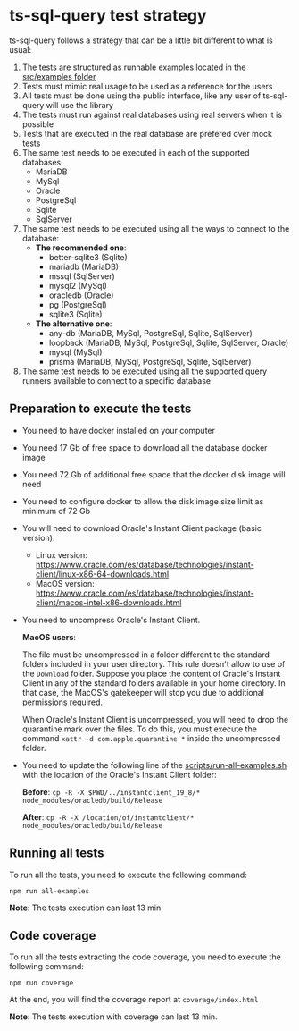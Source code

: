 # ts-sql-query test strategy

ts-sql-query follows a strategy that can be a little bit different to what is usual:

1. The tests are structured as runnable examples located in the [src/examples folder](https://github.com/juanluispaz/ts-sql-query/tree/master/src/examples)
2. Tests must mimic real usage to be used as a reference for the users
3. All tests must be done using the public interface, like any user of ts-sql-query will use the library
4. The tests must run against real databases using real servers when it is possible
5. Tests that are executed in the real database are prefered over mock tests
6. The same test needs to be executed in each of the supported databases: 
    - MariaDB
    - MySql
    - Oracle
    - PostgreSql
    - Sqlite
    - SqlServer
7. The same test needs to be executed using all the ways to connect to the database: 
    - **The recommended one**: 
      - better-sqlite3 (Sqlite)
      - mariadb (MariaDB)
      - mssql (SqlServer)
      - mysql2 (MySql)
      - oracledb (Oracle)
      - pg (PostgreSql)
      - sqlite3 (Sqlite)
    - **The alternative one**:
      - any-db (MariaDB, MySql, PostgreSql, Sqlite, SqlServer)
      - loopback (MariaDB, MySql, PostgreSql, Sqlite, SqlServer, Oracle)
      - mysql (MySql)
      - prisma (MariaDB, MySql, PostgreSql, Sqlite, SqlServer)
8. The same test needs to be executed using all the supported query runners available to connect to a specific database

## Preparation to execute the tests

- You need to have docker installed on your computer
- You need 17 Gb of free space to download all the database docker image
- You need 72 Gb of additional free space that the docker disk image will need
- You need to configure docker to allow the disk image size limit as minimum of 72 Gb
- You will need to download Oracle's Instant Client package (basic version).
  - Linux version: https://www.oracle.com/es/database/technologies/instant-client/linux-x86-64-downloads.html
  - MacOS version: https://www.oracle.com/es/database/technologies/instant-client/macos-intel-x86-downloads.html
- You need to uncompress Oracle's Instant Client.

    **MacOS users**: 
    
    The file must be uncompressed in a folder different to the standard folders included in your user directory. This rule doesn't allow to use of the `Download` folder. Suppose you place the content of Oracle's Instant Client in any of the standard folders available in your home directory. In that case, the MacOS's gatekeeper will stop you due to additional permissions required. 

    When Oracle's Instant Client is uncompressed, you will need to drop the quarantine mark over the files. To do this, you must execute the command `xattr -d com.apple.quarantine *` inside the uncompressed folder.

- You need to update the following line of the [scripts/run-all-examples.sh](https://github.com/juanluispaz/ts-sql-query/blob/master/scripts/run-all-examples.sh) with the location of the Oracle's Instant Client folder:

    **Before**: `cp -R -X $PWD/../instantclient_19_8/* node_modules/oracledb/build/Release`

    **After**: `cp -R -X /location/of/instantclient/* node_modules/oracledb/build/Release`

## Running all tests

To run all the tests, you need to execute the following command:

`npm run all-examples`

**Note**: The tests execution can last 13 min.

## Code coverage

To run all the tests extracting the code coverage, you need to execute the following command:

`npm run coverage`

At the end, you will find the coverage report at `coverage/index.html`

**Note**: The tests execution with coverage can last 13 min.